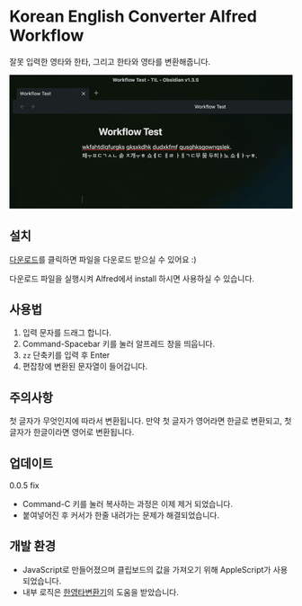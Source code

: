 # Korean English Converter Alfred Workflow

잘못 입력한 영타와 한타, 그리고 한타와 영타를 변환해줍니다.

![converter](/converter.gif)

## 설치

[다운로드](https://github.com/pozafly/alfred-korean-english-converter/raw/main/src/Korean-English-Converter.alfredworkflow)를 클릭하면 파일을 다운로드 받으실 수 있어요 :)

다운로드 파일을 실행시켜 Alfred에서 install 하시면 사용하실 수 있습니다.

## 사용법

1. 입력 문자를 드래그 합니다.
2. Command-Spacebar 키를 눌러 알프레드 창을 띄웁니다.
3. `zz` 단축키를 입력 후 Enter
4. 편잡창에 변환된 문자열이 들어갑니다.

## 주의사항

첫 글자가 무엇인지에 따라서 변환됩니다. 만약 첫 글자가 영어라면 한글로 변환되고, 첫 글자가 한글이라면 영어로 변환됩니다.

## 업데이트

0.0.5 fix

- Command-C 키를 눌러 복사하는 과정은 이제 제거 되었습니다.
- 붙여넣어진 후 커서가 한줄 내려가는 문제가 해결되었습니다.

## 개발 환경

- JavaScript로 만들어졌으며 클립보드의 값을 가져오기 위해 AppleScript가 사용되었습니다.
- 내부 로직은 [한영타변환기](https://theyt.net/wiki/%ED%95%9C%EC%98%81%ED%83%80%EB%B3%80%ED%99%98%EA%B8%B0)의 도움을 받았습니다.
